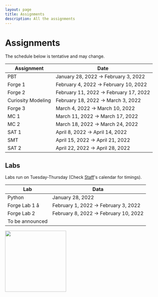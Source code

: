 ```yaml
---
layout: page
title: Assignments
description: All the assignments
---
```


# Assignments
The schedule below is tentative and may change. 

| Assignment  | Date |
| ------------- | ------------- |
|  PBT	| January 28, 2022 → February 3, 2022 |
| Forge 1  |February 4, 2022 → February 10, 2022 |
 Forge 2 |	February 11, 2022 → February 17, 2022 |
Curiosity Modeling | February 18, 2022 → March 3, 2022 |
Forge 3  |	March 4, 2022 → March 10, 2022 |
 MC 1  |	March 11, 2022 → March 17, 2022 |
MC 2  |	March 18, 2022 → March 24, 2022 |
SAT 1  |	April 8, 2022 → April 14, 2022 |
SMT |	April 15, 2022 → April 21, 2022 |
SAT 2	| April 22, 2022 → April 28, 2022 |

## Labs
Labs run on Tuesday-Thursday (Check [Staff](https://csci1710.github.io/2022/staff/)'s calendar for timings). 

| Lab | Data |
| ------------- | ------------- |
| Python | 	January 28, 2022 | 
| Forge Lab 1 å |	February 1, 2022 → February 3, 2022 |
| Forge Lab 2 |	February 8, 2022 → February 10, 2022 |
| To be announced 

<img src="https://csci1710.github.io//2022/assets/images/07.jpg" align="center" width="200">

<!-- 
{% for schedule in site.schedules %}
{{ schedule }}
{% endfor %} -->
